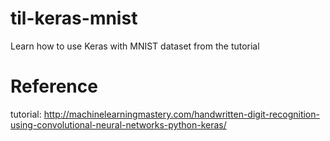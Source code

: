 # til-keras-mnist
Learn how to use Keras with MNIST dataset from the tutorial

# Reference
tutorial: http://machinelearningmastery.com/handwritten-digit-recognition-using-convolutional-neural-networks-python-keras/
